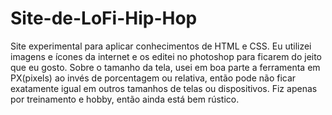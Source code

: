 # Site-de-LoFi-Hip-Hop
Site experimental para aplicar conhecimentos de HTML e CSS.
Eu utilizei imagens e ícones da internet e os editei no photoshop para ficarem do jeito que eu gosto. Sobre o tamanho da tela, usei em boa parte a ferramenta em PX(pixels) ao invés de porcentagem ou relativa, então pode não ficar exatamente igual em outros tamanhos de telas ou dispositivos.
Fiz apenas por treinamento e hobby, então ainda está bem rústico.
